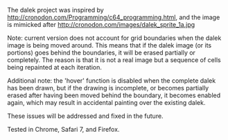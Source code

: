 The dalek project was inspired by http://cronodon.com/Programming/c64_programming.html,
and the image is mimicked after http://cronodon.com/images/dalek_sprite_1a.jpg


Note: current version does not account for grid boundaries when the dalek image is being moved around.
This means that if the dalek image (or its portions) goes behind the boundaries, it will be erased partially or completely.
The reason is that it is not a real image but a sequence of cells being repainted at each iteration.

Additional note: the 'hover' function is disabled when the complete dalek has been drawn, but if the drawing is
incomplete, or becomes partially erased after having been moved behind the boundary, it becomes enabled again,
which may result in accidental painting over the existing dalek.

These issues will be addressed and fixed in the future.

Tested in Chrome, Safari 7, and Firefox.
